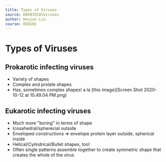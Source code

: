```yaml
---
title: Types of Viruses
source: KBhBIO101Viruses
author: Houjun Liu
course: BIO101
---
```


# Types of Viruses
## Prokarotic infecting viruses
* Variety of shapes
* Complex and prolate shapes
* Has, sometimes complex shapes! a la [this image](Screen Shot 2020-10-12 at 10.49.04 PM.png)

## Eukarotic infecting viruses
* Much more "boring" in terms of shape
* Icosahedral/spherecial outside
* Enveloped constructions => envelope protein layer outside, spherical inside
* Helical/Cylindrical/Bullet shapes, too!
* Often single patterns assemble together to create symmetric shape that creates the whole of the virus 


